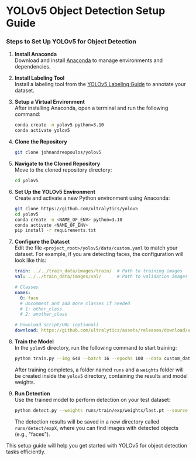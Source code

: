 # YOLOv5 Object Detection Setup Guide

### Steps to Set Up YOLOv5 for Object Detection

1. **Install Anaconda**  
   Download and install [Anaconda](https://www.anaconda.com/) to manage environments and dependencies.

2. **Install Labeling Tool**  
   Install a labeling tool from the [YOLOv5 Labeling Guide](https://github.com/ultralytics/yolov5/wiki/Labeling) to annotate your dataset.

3. **Setup a Virtual Environment**  
   After installing Anaconda, open a terminal and run the following command:
   ```bash
   conda create -n yolov5 python=3.10
   conda activate yolov5
   ```

4. **Clone the Repository**
   ```bash
   git clone johnandreopoulos/yolov5
   ```

5. **Navigate to the Cloned Repository**  
   Move to the cloned repository directory:
   ```bash
   cd yolov5
   ```

6. **Set Up the YOLOv5 Environment**  
   Create and activate a new Python environment using Anaconda:
   ```bash
   git clone https://github.com/ultralytics/yolov5
   cd yolov5
   conda create -n <NAME_OF_ENV> python=3.10
   conda activate <NAME_OF_ENV>
   pip install -r requirements.txt
   ```

7. **Configure the Dataset**  
   Edit the file `<project_root>/yolov5/data/custom.yaml` to match your dataset. For example, if you are detecting faces, the configuration will look like this:
   ```yaml
   train: ../../train_data/images/train/  # Path to training images
   val: ../../train_data/images/val/      # Path to validation images

   # Classes
   names:
     0: face
     # Uncomment and add more classes if needed
     # 1: other_class
     # 2: another_class

   # Download script/URL (optional)
   download: https://github.com/ultralytics/assets/releases/download/v0.0.0/coco128.zip
   ```

8. **Train the Model**  
   In the `yolov5` directory, run the following command to start training:
   ```bash
   python train.py --img 640 --batch 16 --epochs 100 --data custom_data.yaml --weights yolov5s.pt --nosave --cache
   ```

   After training completes, a folder named `runs` and a `weights` folder will be created inside the `yolov5` directory, containing the results and model weights.

9. **Run Detection**  
   Use the trained model to perform detection on your test dataset:
   ```bash
   python detect.py --weights runs/train/exp/weights/last.pt --source ../../train_data/images
   ```

   The detection results will be saved in a new directory called `runs/detect/expX`, where you can find images with detected objects (e.g., "faces").

This setup guide will help you get started with YOLOv5 for object detection tasks efficiently.
